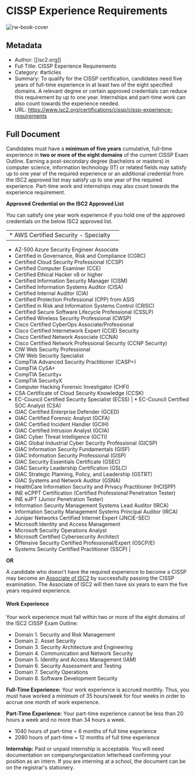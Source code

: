 # CISSP Experience Requirements

![rw-book-cover](https://readwise-assets.s3.amazonaws.com/static/images/article4.6bc1851654a0.png)

## Metadata
- Author: [[isc2.org]]
- Full Title: CISSP Experience Requirements
- Category: #articles
- Summary: To qualify for the CISSP certification, candidates need five years of full-time experience in at least two of the eight specified domains. A relevant degree or certain approved credentials can reduce this requirement by up to one year. Internships and part-time work can also count towards the experience needed.
- URL: https://www.isc2.org/certifications/cissp/cissp-experience-requirements

## Full Document
Candidates must have a **minimum of five years** cumulative, full-time experience in **two or more of the eight domains** of the current CISSP Exam Outline. Earning a post-secondary degree (bachelors or masters) in computer science, information technology (IT) or related fields may satisfy up to one year of the required experience or an additional credential from the ISC2 approved list may satisfy up to one year of the required experience. Part-time work and internships may also count towards the experience requirement.

**Approved Credential on the ISC2 Approved List**  

 You can satisfy one year work experience if you hold one of the approved credentials on the below ISC2 approved list.

|  |  |
| --- | --- |
| * AWS Certified Security - Specialty
* AZ-500 Azure Security Engineer Associate
* Certified in Governance, Risk and Compliance (CGRC)
* Certified Cloud Security Professional (CCSP)
* Certified Computer Examiner (CCE)
* Certified Ethical Hacker v8 or higher
* Certified Information Security Manager (CISM)
* Certified Information Systems Auditor (CISA)
* Certified Internal Auditor (CIA)
* Certified Protection Professional (CPP) from ASIS
* Certified in Risk and Information Systems Control (CRISC)
* Certified Secure Software Lifecycle Professional (CSSLP)
* Certified Wireless Security Professional (CWSP)
* Cisco Certified CyberOps Associate/Professional
* Cisco Certified Internetwork Expert (CCIE) Security
* Cisco Certified Network Associate (CCNA)
* Cisco Certified Network Professional Security (CCNP Security)
* CIW Web Security Professional
* CIW Web Security Specialist
* CompTIA Advanced Security Practitioner (CASP+)
* CompTIA CySA+
* CompTIA Security+
* CompTIA SecurityX
* Computer Hacking Forensic Investigator (CHFI)
* CSA Certificate of Cloud Security Knowledge (CCSK)
* EC-Council Certified Security Specialist (ECSS)
 | * EC-Council Certified SOC Analyst (CSA)
* GIAC Certified Enterprise Defender (GCED)
* GIAC Certified Forensic Analyst (GCFA)
* GIAC Certified Incident Handler (GCIH)
* GIAC Certified Intrusion Analyst (GCIA)
* GIAC Cyber Threat Intelligence (GCTI)
* GIAC Global Industrial Cyber Security Professional (GICSP)
* GIAC Information Security Fundamentals (GISF)
* GIAC Information Security Professional (GISP)
* GIAC Security Essentials Certificate (GSEC)
* GIAC Security Leadership Certification (GSLC)
* GIAC Strategic Planning, Policy, and Leadership (GSTRT)
* GIAC Systems and Network Auditor (GSNA)
* HealthCare Information Security and Privacy Practitioner (HCISPP)
* INE eCPPT Certification (Certified Professional Penetration Tester)
* INE eJPT (Junior Penetration Tester)
* Information Security Management Systems Lead Auditor (IRCA)
* Information Security Management Systems Principal Auditor (IRCA)
* Juniper Networks Certified Internet Expert (JNCIE-SEC)
* Microsoft Identity and Access Management
* Microsoft Security Operations Analyst
* Microsoft Certified Cybersecurity Architect
* Offensive Security Certified Professional/Expert (OSCP/E)
* Systems Security Certified Practitioner (SSCP)
 |

**OR**

A candidate who doesn't have the required experience to become a CISSP may become an [Associate of ISC2](https://www.isc2.org/certifications/associate) by successfully passing the CISSP examination. The Associate of ISC2 will then have six years to earn the five years required experience.

#### Work Experience

Your work experience must fall within two or more of the eight domains of the ISC2 CISSP Exam Outline:

* Domain 1. Security and Risk Management
* Domain 2. Asset Security
* Domain 3. Security Architecture and Engineering
* Domain 4. Communication and Network Security
* Domain 5. Identity and Access Management (IAM)
* Domain 6. Security Assessment and Testing
* Domain 7. Security Operations
* Domain 8. Software Development Security

**Full-Time Experience:** Your work experience is accrued monthly. Thus, you must have worked a minimum of 35 hours/week for four weeks in order to accrue one month of work experience.

**Part-Time Experience:** Your part-time experience cannot be less than 20 hours a week and no more than 34 hours a week.

* 1040 hours of part-time = 6 months of full time experience
* 2080 hours of part-time = 12 months of full time experience

**Internship:** Paid or unpaid internship is acceptable. You will need documentation on company/organization letterhead confirming your position as an intern. If you are interning at a school, the document can be on the registrar's stationery.
